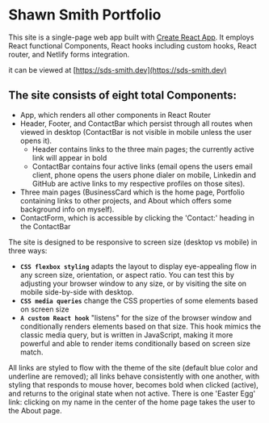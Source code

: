 # Shawn Smith Portfolio

This site is a single-page web app built with [Create React App](https://create-react-app.dev/).  It employs React functional Components, React hooks including custom hooks, React router, and Netlify forms integration.

it can be viewed at [https://sds-smith.dev](https://sds-smith.dev)

## The site consists of eight total Components:

* App, which renders all other components in React Router
* Header, Footer, and ContactBar which persist through all routes when viewed in desktop (ContactBar is not visible in mobile unless the user opens it).
     - Header contains links to the three main pages; the currently active link will appear in bold
    - ContactBar contains four active links (email opens the users email client, phone opens the users phone dialer on mobile, Linkedin and GitHub are active links to my respective profiles on those sites).
* Three main pages (BusinessCard which is the home page, Portfolio containing links to other projects, and About which offers some background info on myself).
* ContactForm, which is accessible by clicking the 'Contact:' heading in the ContactBar

The site is designed to be responsive to screen size (desktop vs mobile) in three ways:
   * **`CSS flexbox styling`** adapts the layout to display eye-appealing flow in any screen size, orientation, or aspect ratio.  You can test this by adjusting your browser window to any size, or by visiting the site on mobile side-by-side with desktop.
   * **`CSS media queries`**  change the CSS properties of some elements based on screen size
   * **`A custom React hook`**  "listens" for the size of the browser window and conditionally renders elements based on that size.  This hook mimics the classic media query, but is written in JavaScript, making it more powerful and able to render items conditionally based on screen size match.

All links are styled to flow with the theme of the site (default blue color and underline are removed); all links behave consistently with one another, with styling that responds to mouse hover, becomes bold when clicked (active), and returns to the original state when not active.  There is one 'Easter Egg' link:  clicking on my name in the center of the home page takes the user to the About page.
